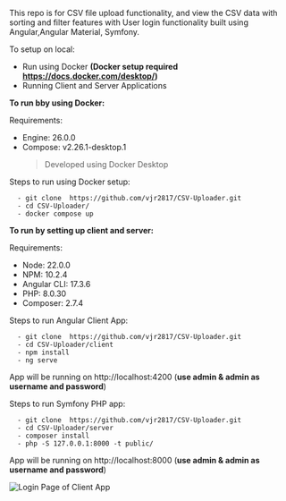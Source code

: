 
This repo is for CSV file upload functionality, and  view the CSV data with sorting and filter features with User login functionality built using Angular,Angular Material, Symfony.

To setup on local:

- Run using Docker **(Docker setup required https://docs.docker.com/desktop/)**
- Running Client and Server Applications

**To run bby using Docker:**

Requirements:

  - Engine: 26.0.0
  - Compose: v2.26.1-desktop.1
    > Developed using Docker Desktop

  Steps to run using Docker setup:

  ```
    - git clone  https://github.com/vjr2817/CSV-Uploader.git
    - cd CSV-Uploader/
    - docker compose up
  ```




**To run by setting up client and server:**

Requirements:

  - Node: 22.0.0
  - NPM: 10.2.4
  - Angular CLI: 17.3.6
  - PHP: 8.0.30
  - Composer: 2.7.4

 Steps to run Angular Client App:

  ```
    - git clone  https://github.com/vjr2817/CSV-Uploader.git
    - cd CSV-Uploader/client
    - npm install
    - ng serve
  ```
App will be running on http://localhost:4200 (**use admin & admin as username and password**)

Steps to run Symfony PHP app:

  ```
    - git clone  https://github.com/vjr2817/CSV-Uploader.git
    - cd CSV-Uploader/server
    - composer install
    - php -S 127.0.0.1:8000 -t public/
  ```

App will be running on http://localhost:8000 (**use admin & admin as username and password**)

![Login Page of Client App](https://github.com/vjr2817/CSV-Uploader/assets/135838955/a071e6c5-0ab9-433e-8f9d-a89ea7e4743d)


    



  
